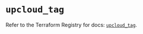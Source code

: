 # `upcloud_tag`

Refer to the Terraform Registry for docs: [`upcloud_tag`](https://registry.terraform.io/providers/upcloudltd/upcloud/5.30.0/docs/resources/tag).
